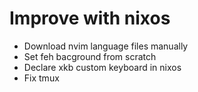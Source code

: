 # Improve with nixos

- Download nvim language files manually
- Set feh bacground from scratch
- Declare xkb custom keyboard in nixos
- Fix tmux

